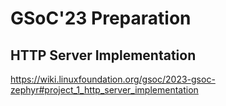 # GSoC'23 Preparation
## HTTP Server Implementation
https://wiki.linuxfoundation.org/gsoc/2023-gsoc-zephyr#project_1_http_server_implementation

